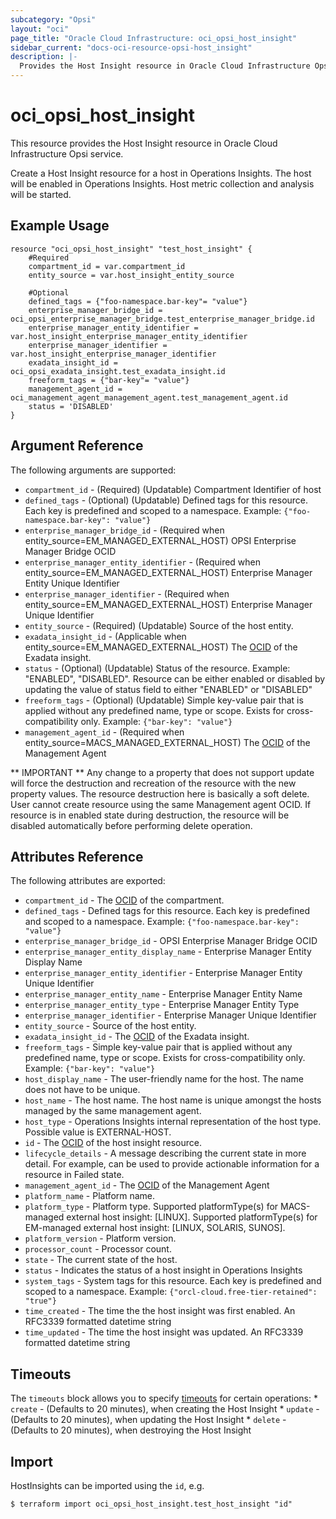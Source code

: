 ```yaml
---
subcategory: "Opsi"
layout: "oci"
page_title: "Oracle Cloud Infrastructure: oci_opsi_host_insight"
sidebar_current: "docs-oci-resource-opsi-host_insight"
description: |-
  Provides the Host Insight resource in Oracle Cloud Infrastructure Opsi service
---
```


# oci_opsi_host_insight
This resource provides the Host Insight resource in Oracle Cloud Infrastructure Opsi service.

Create a Host Insight resource for a host in Operations Insights. The host will be enabled in Operations Insights. Host metric collection and analysis will be started.


## Example Usage

```hcl
resource "oci_opsi_host_insight" "test_host_insight" {
	#Required
	compartment_id = var.compartment_id
	entity_source = var.host_insight_entity_source

	#Optional
	defined_tags = {"foo-namespace.bar-key"= "value"}
	enterprise_manager_bridge_id = oci_opsi_enterprise_manager_bridge.test_enterprise_manager_bridge.id
	enterprise_manager_entity_identifier = var.host_insight_enterprise_manager_entity_identifier
	enterprise_manager_identifier = var.host_insight_enterprise_manager_identifier
	exadata_insight_id = oci_opsi_exadata_insight.test_exadata_insight.id
	freeform_tags = {"bar-key"= "value"}
	management_agent_id = oci_management_agent_management_agent.test_management_agent.id
	status = 'DISABLED'
}
```

## Argument Reference

The following arguments are supported:

* `compartment_id` - (Required) (Updatable) Compartment Identifier of host
* `defined_tags` - (Optional) (Updatable) Defined tags for this resource. Each key is predefined and scoped to a namespace. Example: `{"foo-namespace.bar-key": "value"}` 
* `enterprise_manager_bridge_id` - (Required when entity_source=EM_MANAGED_EXTERNAL_HOST) OPSI Enterprise Manager Bridge OCID
* `enterprise_manager_entity_identifier` - (Required when entity_source=EM_MANAGED_EXTERNAL_HOST) Enterprise Manager Entity Unique Identifier
* `enterprise_manager_identifier` - (Required when entity_source=EM_MANAGED_EXTERNAL_HOST) Enterprise Manager Unique Identifier
* `entity_source` - (Required) (Updatable) Source of the host entity.
* `exadata_insight_id` - (Applicable when entity_source=EM_MANAGED_EXTERNAL_HOST) The [OCID](https://docs.cloud.oracle.com/iaas/Content/General/Concepts/identifiers.htm) of the Exadata insight.
* `status` - (Optional) (Updatable) Status of the resource. Example: "ENABLED", "DISABLED". Resource can be either enabled or disabled by updating the value of status field to either "ENABLED" or "DISABLED"
* `freeform_tags` - (Optional) (Updatable) Simple key-value pair that is applied without any predefined name, type or scope. Exists for cross-compatibility only. Example: `{"bar-key": "value"}` 
* `management_agent_id` - (Required when entity_source=MACS_MANAGED_EXTERNAL_HOST) The [OCID](https://docs.cloud.oracle.com/iaas/Content/General/Concepts/identifiers.htm) of the Management Agent


** IMPORTANT **
Any change to a property that does not support update will force the destruction and recreation of the resource with the new property values. The resource destruction here is basically a soft delete. User cannot create resource using the same Management agent OCID. If resource is in enabled state during destruction, the resource will be disabled automatically before performing delete operation.

## Attributes Reference

The following attributes are exported:

* `compartment_id` - The [OCID](https://docs.cloud.oracle.com/iaas/Content/General/Concepts/identifiers.htm) of the compartment.
* `defined_tags` - Defined tags for this resource. Each key is predefined and scoped to a namespace. Example: `{"foo-namespace.bar-key": "value"}` 
* `enterprise_manager_bridge_id` - OPSI Enterprise Manager Bridge OCID
* `enterprise_manager_entity_display_name` - Enterprise Manager Entity Display Name
* `enterprise_manager_entity_identifier` - Enterprise Manager Entity Unique Identifier
* `enterprise_manager_entity_name` - Enterprise Manager Entity Name
* `enterprise_manager_entity_type` - Enterprise Manager Entity Type
* `enterprise_manager_identifier` - Enterprise Manager Unique Identifier
* `entity_source` - Source of the host entity.
* `exadata_insight_id` - The [OCID](https://docs.cloud.oracle.com/iaas/Content/General/Concepts/identifiers.htm) of the Exadata insight.
* `freeform_tags` - Simple key-value pair that is applied without any predefined name, type or scope. Exists for cross-compatibility only. Example: `{"bar-key": "value"}` 
* `host_display_name` - The user-friendly name for the host. The name does not have to be unique.
* `host_name` - The host name. The host name is unique amongst the hosts managed by the same management agent.
* `host_type` - Operations Insights internal representation of the host type. Possible value is EXTERNAL-HOST.
* `id` - The [OCID](https://docs.cloud.oracle.com/iaas/Content/General/Concepts/identifiers.htm) of the host insight resource.
* `lifecycle_details` - A message describing the current state in more detail. For example, can be used to provide actionable information for a resource in Failed state.
* `management_agent_id` - The [OCID](https://docs.cloud.oracle.com/iaas/Content/General/Concepts/identifiers.htm) of the Management Agent
* `platform_name` - Platform name.
* `platform_type` - Platform type. Supported platformType(s) for MACS-managed external host insight: [LINUX]. Supported platformType(s) for EM-managed external host insight: [LINUX, SOLARIS, SUNOS]. 
* `platform_version` - Platform version.
* `processor_count` - Processor count.
* `state` - The current state of the host.
* `status` - Indicates the status of a host insight in Operations Insights
* `system_tags` - System tags for this resource. Each key is predefined and scoped to a namespace. Example: `{"orcl-cloud.free-tier-retained": "true"}` 
* `time_created` - The time the the host insight was first enabled. An RFC3339 formatted datetime string
* `time_updated` - The time the host insight was updated. An RFC3339 formatted datetime string

## Timeouts

The `timeouts` block allows you to specify [timeouts](https://registry.terraform.io/providers/hashicorp/oci/latest/docs/guides/changing_timeouts) for certain operations:
	* `create` - (Defaults to 20 minutes), when creating the Host Insight
	* `update` - (Defaults to 20 minutes), when updating the Host Insight
	* `delete` - (Defaults to 20 minutes), when destroying the Host Insight


## Import

HostInsights can be imported using the `id`, e.g.

```
$ terraform import oci_opsi_host_insight.test_host_insight "id"
```

